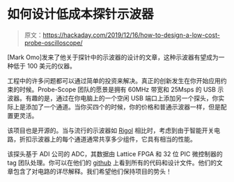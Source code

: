 # 如何设计低成本探针示波器

> 原文：<https://hackaday.com/2019/12/16/how-to-design-a-low-cost-probe-oscilloscope/>

[Mark Omo]发来了他关于探针中的示波器的设计的文章，这种示波器有望成为一种低于 100 美元的仪器。

工程中的许多问题都可以通过简单的投资来解决。真正的创新发生在你开始应用约束的时候。Probe-Scope 团队的愿景是拥有 60MHz 带宽和 25Msps 的 USB 示波器。有趣的是，通过在你电脑上的一个空闲 USB 端口上添加另一个探头，你实际上是添加了一个通道。当你买四个的时候，你的价格和普通示波器一样，但是配置更灵活。

该项目也是开源的。当与流行的示波器如 [Rigol](https://hackaday.com/2018/12/19/rigol-mso5000-hacked-features-unlocked/) 相比时，考虑到由于智能开关电路，折扣示波器上的每个通道通常共享多少组件，它具有相当的性能。

该探头基于 ADI 公司的 ADC，其数据由 Lattice FPGA 和 32 位 PIC 微控制器的 tag 团队处理。你可以在他们的 [github](https://github.com/probe-scope) 上看到所有的代码和设计文件。他们的文章包含了对电路的详尽解释。我们希望他们保持项目的势头！
